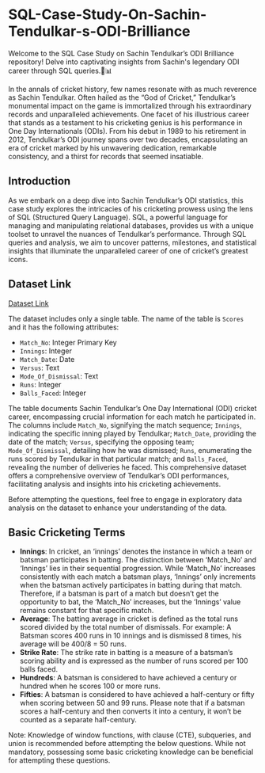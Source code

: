 # SQL-Case-Study-On-Sachin-Tendulkar-s-ODI-Brilliance
Welcome to the SQL Case Study on Sachin Tendulkar’s ODI Brilliance repository! Delve into captivating insights from Sachin's legendary ODI career through SQL queries.🏏📊

In the annals of cricket history, few names resonate with as much reverence as Sachin Tendulkar. Often hailed as the “God of Cricket,” Tendulkar’s monumental impact on the game is immortalized through his extraordinary records and unparalleled achievements. One facet of his illustrious career that stands as a testament to his cricketing genius is his performance in One Day Internationals (ODIs). From his debut in 1989 to his retirement in 2012, Tendulkar’s ODI journey spans over two decades, encapsulating an era of cricket marked by his unwavering dedication, remarkable consistency, and a thirst for records that seemed insatiable.

## Introduction

As we embark on a deep dive into Sachin Tendulkar’s ODI statistics, this case study explores the intricacies of his cricketing prowess using the lens of SQL (Structured Query Language). SQL, a powerful language for managing and manipulating relational databases, provides us with a unique toolset to unravel the nuances of Tendulkar’s performance. Through SQL queries and analysis, we aim to uncover patterns, milestones, and statistical insights that illuminate the unparalleled career of one of cricket’s greatest icons.

## Dataset Link
[Dataset Link](https://docs.google.com/spreadsheets/d/1clhicKPjO08K1uRgwWvsAbDaGn8JaZl9xqtWmBc6hTE/edit?usp=sharing)

The dataset includes only a single table. The name of the table is `Scores` and it has the following attributes:

- `Match_No`: Integer Primary Key
- `Innings`: Integer
- `Match_Date`: Date
- `Versus`: Text
- `Mode_Of_Dismissal`: Text
- `Runs`: Integer
- `Balls_Faced`: Integer

The table documents Sachin Tendulkar’s One Day International (ODI) cricket career, encompassing crucial information for each match he participated in. The columns include `Match_No`, signifying the match sequence; `Innings`, indicating the specific inning played by Tendulkar; `Match_Date`, providing the date of the match; `Versus`, specifying the opposing team; `Mode_Of_Dismissal`, detailing how he was dismissed; `Runs`, enumerating the runs scored by Tendulkar in that particular match; and `Balls_Faced`, revealing the number of deliveries he faced. This comprehensive dataset offers a comprehensive overview of Tendulkar’s ODI performances, facilitating analysis and insights into his cricketing achievements.

Before attempting the questions, feel free to engage in exploratory data analysis on the dataset to enhance your understanding of the data.

## Basic Cricketing Terms
- **Innings**: In cricket, an ‘innings’ denotes the instance in which a team or batsman participates in batting. The distinction between ‘Match_No’ and ‘Innings’ lies in their sequential progression. While ‘Match_No’ increases consistently with each match a batsman plays, ‘Innings’ only increments when the batsman actively participates in batting during that match. Therefore, if a batsman is part of a match but doesn’t get the opportunity to bat, the ‘Match_No’ increases, but the ‘Innings’ value remains constant for that specific match.
- **Average**: The batting average in cricket is defined as the total runs scored divided by the total number of dismissals. For example: A Batsman scores 400 runs in 10 innings and is dismissed 8 times, his average will be 400/8 = 50 runs.
- **Strike Rate**: The strike rate in batting is a measure of a batsman’s scoring ability and is expressed as the number of runs scored per 100 balls faced.
- **Hundreds**: A batsman is considered to have achieved a century or hundred when he scores 100 or more runs.
- **Fifties**: A batsman is considered to have achieved a half-century or fifty when scoring between 50 and 99 runs. Please note that if a batsman scores a half-century and then converts it into a century, it won’t be counted as a separate half-century.

Note: Knowledge of window functions, with clause (CTE), subqueries, and union is recommended before attempting the below questions. While not mandatory, possessing some basic cricketing knowledge can be beneficial for attempting these questions.
